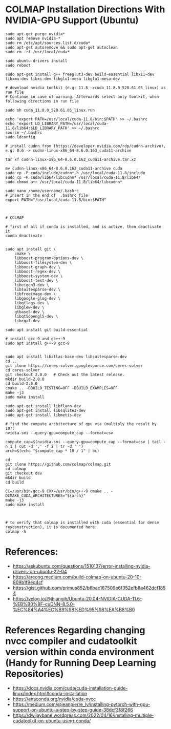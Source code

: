 # COLMAP Installation Directions With NVIDIA-GPU Support (Ubuntu)

```console
sudo apt-get purge nvidia*
sudo apt remove nvidia-*
sudo rm /etc/apt/sources.list.d/cuda*
sudo apt-get autoremove && sudo apt-get autoclean
sudo rm -rf /usr/local/cuda*

sudo ubuntu-drivers install
sudo reboot

sudo apt-get install g++ freeglut3-dev build-essential libx11-dev libxmu-dev libxi-dev libglu1-mesa libglu1-mesa-dev

# download nvidia toolkit (e.g: 11.8 ->cuda_11.8.0_520.61.05_linux) as run file
# Continue in case of warning. Afterwards select only toolkit, when following directions in run file

sudo sh cuda_11.8.0_520.61.05_linux.run

echo 'export PATH=/usr/local/cuda-11.8/bin:$PATH' >> ~/.bashrc
echo 'export LD_LIBRARY_PATH=/usr/local/cuda-11.8/lib64:$LD_LIBRARY_PATH' >> ~/.bashrc
source ~/.bashrc
sudo ldconfig

# install cudnn from (https://developer.nvidia.com/rdp/cudnn-archive), e.g: 8.6 -> cudnn-linux-x86_64-8.6.0.163_cuda11-archive

tar xf cudnn-linux-x86_64-8.6.0.163_cuda11-archive.tar.xz

mv cudnn-linux-x86_64-8.6.0.163_cuda11-archive cuda
sudo cp -P cuda/include/cudnn*.h /usr/local/cuda-11.8/include
sudo cp -P cuda/lib64/libcudnn* /usr/local/cuda-11.8/lib64/
sudo chmod a+r /usr/local/cuda-11.8/lib64/libcudnn*

sudo nano /home/username/.bashrc
# Insert in the end of  .bashrc file
export PATH="/usr/local/cuda-11.8/bin:$PATH"



# COLMAP

# first of all if conda is installed, and is active, then deactivate it
conda deactivate


sudo apt install git \
    cmake \
    libboost-program-options-dev \
    libboost-filesystem-dev \
    libboost-graph-dev \
    libboost-regex-dev \
    libboost-system-dev \
    libboost-test-dev \
    libeigen3-dev \
    libsuitesparse-dev \
    libfreeimage-dev \
    libgoogle-glog-dev \
    libgflags-dev \
    libglew-dev \
    qtbase5-dev \
    libqt5opengl5-dev \
    libcgal-dev

sudo apt install git build-essential

# install gcc-9 and gc++-9
sudo apt install g++-9 gcc-9


sudo apt install libatlas-base-dev libsuitesparse-dev
cd ..
git clone https://ceres-solver.googlesource.com/ceres-solver
cd ceres-solver
git checkout 2.0.0   # Check out the latest release.
mkdir build-2.0.0
cd build-2.0.0
cmake .. -DBUILD_TESTING=OFF -DBUILD_EXAMPLES=OFF
make -j3
sudo make install

sudo apt-get install libflann-dev
sudo apt-get install libsqlite3-dev
sudo apt-get install libmetis-dev

# find the compute architecture of gpu via (multiply the result by 10):
nvidia-smi --query-gpu=compute_cap --format=csv

compute_cap=$(nvidia-smi --query-gpu=compute_cap --format=csv | tail -n 1 | cut -d ',' -f 2 | tr -d ' ')
arch=$(echo "$compute_cap * 10 / 1" | bc)

cd
git clone https://github.com/colmap/colmap.git
cd colmap
git checkout dev
mkdir build
cd build

CC=/usr/bin/gcc-9 CXX=/usr/bin/g++-9 cmake .. -DCMAKE_CUDA_ARCHITECTURES="${arch}"
make -j3
sudo make install



# to verify that colmap is installed with cuda (essential for dense resconstruction), it is documented here:
colmap -h
```




# References:
- https://askubuntu.com/questions/1510137/error-installing-nvidia-drivers-on-ubuntu-22-04
- https://areong.medium.com/build-colmap-on-ubuntu-20-10-809b1f9ed4cf
- https://gist.github.com/primus852/b6bac167509e6f352efb8a462dcf1854
- https://velog.io/@jhjangjh/Ubuntu-20.04-NVIDIA-CUDA-11.6-%EB%B0%8F-cuDNN-8.5.0-%EC%84%A4%EC%B9%98%ED%95%98%EA%B8%B0


# References Regarding changing nvcc compiler and cudatoolkit version within conda environment (Handy for Running Deep Learning Repositories)
- https://docs.nvidia.com/cuda/cuda-installation-guide-linux/index.html#conda-installation
- https://anaconda.org/nvidia/cuda-nvcc
- https://medium.com/@jeanpierre_lv/installing-pytorch-with-gpu-support-on-ubuntu-a-step-by-step-guide-38dcf3f8f266
- https://dwijaybane.wordpress.com/2022/04/16/installing-multiple-cudatoolkit-on-ubuntu-using-conda/









    




